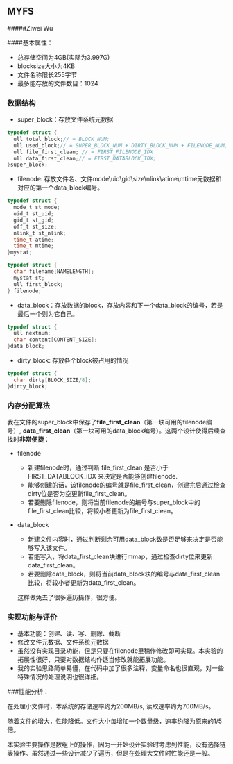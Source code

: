 ## MYFS

#####Ziwei Wu



####基本属性：

- 总存储空间为4GB(实际为3.997G)
-  blocksize大小为4KB
- 文件名称限长255字节
- 最多能存放的文件数目：1024



### 数据结构

- super_block：存放文件系统元数据

```c
typedef struct {
  ull total_block;// = BLOCK_NUM;
  ull used_block;// = SUPER_BLOCK_NUM + DIRTY_BLOCK_NUM + FILENODE_NUM;
  ull file_first_clean; // = FIRST_FILENODE_IDX
  ull data_first_clean;// = FIRST_DATABLOCK_IDX;
}super_block;
```

- filenode: 存放文件名、文件mode\uid\gid\size\nlink\atime\mtime元数据和对应的第一个data_block编号。

```c
typedef struct {
  mode_t st_mode;
  uid_t st_uid;
  gid_t st_gid;
  off_t st_size;
  nlink_t st_nlink;
  time_t atime;
  time_t mtime;
}mystat;

typedef struct {
  char filename[NAMELENGTH];
  mystat st;
  ull first_block;
} filenode;
```

- data_block：存放数据的block，存放内容和下一个data_block的编号，若是最后一个则为它自己。

```c
typedef struct {
  ull nextnum;
  char content[CONTENT_SIZE];
}data_block;
```

- dirty_block: 存放各个block被占用的情况

```c
typedef struct {
  char dirty[BLOCK_SIZE/8];
}dirty_block;
```



### 内存分配算法

我在文件的super_block中保存了**file_first_clean**（第一块可用的filenode编号）, **data_first_clean**（第一块可用的data_block编号）。这两个设计使得后续查找时**非常便捷**：

- filenode

  - 新建filenode时，通过判断 file_first_clean 是否小于 FIRST_DATABLOCK_IDX 来决定是否能够创建filenode.
  - 能够创建的话，该filenode的编号就是file_first_clean，创建完后通过检查dirty位是否为空更新file_first_clean。
  - 若要删除filenode，则将当前filenode的编号与super_block中的file_first_clean比较，将较小者更新为file_first_clean。

- data_block

  - 新建文件内容时，通过判断剩余可用data_block数是否足够来决定是否能够写入该文件。
  - 若能写入，将data_first_clean块进行mmap，通过检查dirty位来更新data_first_clean。
  - 若要删除data_block，则将当前data_block块的编号与data_first_clean比较，将较小者更新为data_first_clean。

  这样做免去了很多遍历操作，很方便。



### 实现功能与评价

- 基本功能：创建、读、写、删除、截断
- 修改文件元数据、文件系统元数据
- 虽然没有实现目录功能，但是只要在filenode里稍作修改即可实现。本实验的拓展性很好，只要对数据结构作适当修改就能拓展功能。
- 我的实验思路简单易懂，在代码中加了很多注释，变量命名也很直观，对一些特殊情况的处理说明也很详细。



###性能分析：

在处理小文件时，本系统的存储速率约为200MB/s, 读取速率约为700MB/s。

随着文件的增大，性能降低。文件大小每增加一个数量级，速率约降为原来的1/5倍。

本实验主要操作是数组上的操作，因为一开始设计实验时考虑到性能，没有选择链表操作。虽然通过一些设计减少了遍历，但是在处理大文件时性能还是一般。